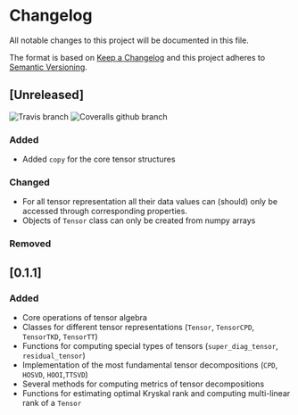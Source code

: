 # Changelog
All notable changes to this project will be documented in this file.

The format is based on [Keep a Changelog](http://keepachangelog.com/en/1.0.0/)
and this project adheres to [Semantic Versioning](http://semver.org/spec/v2.0.0.html).

## [Unreleased]
![Travis branch](https://img.shields.io/travis/hottbox/hottbox/develop.svg)
![Coveralls github branch](https://img.shields.io/coveralls/github/hottbox/hottbox/develop.svg)



### Added

- Added `copy` for the core tensor structures


### Changed

- For all tensor representation all their data values can (should) only be accessed through corresponding properties.
- Objects of `Tensor` class can only be created from numpy arrays


### Removed



## [0.1.1]

### Added

- Core operations of tensor algebra
- Classes for different tensor representations (`Tensor`, `TensorCPD`, `TensorTKD`, `TensorTT`)
- Functions for computing special types of tensors (`super_diag_tensor`, `residual_tensor`)
- Implementation of the most fundamental tensor decompositions (`CPD`, `HOSVD`, `HOOI`,`TTSVD`)
- Several methods for computing metrics of tensor decompositions
- Functions for estimating optimal Kryskal rank and computing multi-linear rank of a `Tensor`
